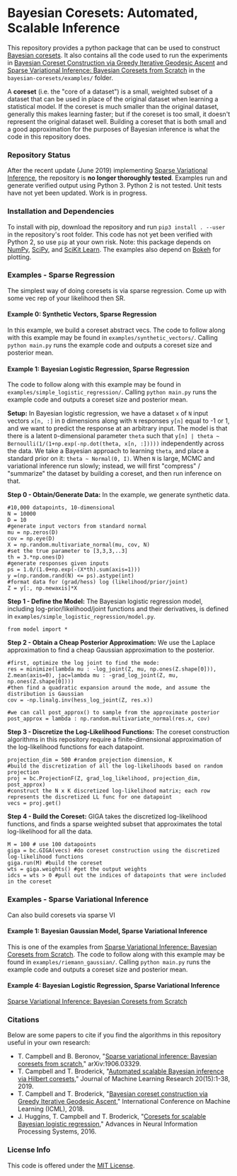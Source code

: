 # Bayesian Coresets: Automated, Scalable Inference

This repository provides a python package that can be used to construct [Bayesian coresets](http://arxiv.org/abs/1710.05053). It also contains all the code used to run the experiments in [Bayesian Coreset Construction via Greedy Iterative Geodesic Ascent](https://arxiv.org/abs/1802.01737) and [Sparse Variational Inference: Bayesian Coresets from Scratch](https://arxiv.org/abs/1906.03329) in the `bayesian-coresets/examples/` folder.

A **coreset** (i.e. the "core of a dataset") is a small, weighted subset of a dataset that can be used in place of the original dataset when learning a statistical model. If the coreset is much smaller than the original dataset, generally this makes learning faster; but if the coreset is too small, it doesn't represent the original dataset well. Building a coreset that is both small and a good approximation for the purposes of Bayesian inference is what the code in this repository does.

### Repository Status

After the recent update (June 2019) implementing [Sparse Variational Inference](https://arxiv.org/abs/1906.03329), the repository is **no longer thoroughly tested**. Examples run and generate verified output using Python 3. Python 2 is not tested. Unit tests have not yet been updated. Work is in progress.

### Installation and Dependencies

To install with pip, download the repository and run `pip3 install . --user` in the repository's root folder.
This code has not yet been verified with Python 2, so use `pip` at your own risk. Note: this package depends on [NumPy](http://www.numpy.org), [SciPy](https://www.scipy.org), and [SciKit Learn](https://scikit-learn.org).
The examples also depend on [Bokeh](https://bokeh.pydata.org/en/latest) for plotting.

### Examples - Sparse Regression

The simplest way of doing coresets is via sparse regression. Come up with some vec rep of your likelihood then SR.

#### Example 0: Synthetic Vectors, Sparse Regression

In this example, we build a coreset abstract vecs. The code to follow along with this example may be found in `examples/synthetic_vectors/`. Calling `python main.py` runs the example code and outputs a coreset size and posterior mean.

#### Example 1: Bayesian Logistic Regression, Sparse Regression

The code to follow along with this example may be found in `examples/simple_logistic_regression/`. Calling `python main.py` runs the example code and outputs a coreset size and posterior mean.

**Setup:** In Bayesian logistic regression, we have a dataset `x` of `N` input vectors `x[n, :]` in `D` dimensions along with `N` responses `y[n]` equal to -1 or 1, and we want to predict the response at an arbitrary input. The model is that there is a latent `D`-dimensional parameter `theta` such that `y[n] | theta ~ Bernoulli(1/(1+np.exp(-np.dot(theta, x[n, :]))))` independently across the data. We take a Bayesian approach to learning `theta`, and place a standard prior on it: `theta ~ Normal(0, I)`. When `N` is large, MCMC and variational inference run slowly; instead, we will first "compress" / "summarize" the dataset by building a coreset, and then run inference on that.

**Step 0 - Obtain/Generate Data:** In the example, we generate synthetic data.
```
#10,000 datapoints, 10-dimensional
N = 10000
D = 10
#generate input vectors from standard normal
mu = np.zeros(D)
cov = np.eye(D)
X = np.random.multivariate_normal(mu, cov, N)
#set the true parameter to [3,3,3,..3]
th = 3.*np.ones(D)
#generate responses given inputs
ps = 1.0/(1.0+np.exp(-(X*th).sum(axis=1)))
y =(np.random.rand(N) <= ps).astype(int)
#format data for (grad/hess) log (likelihood/prior/joint)
Z = y[:, np.newaxis]*X

```

**Step 1 - Define the Model:** The Bayesian logistic regression model, including log-prior/likelihood/joint functions and their derivatives, is defined in  `examples/simple_logistic_regression/model.py`. 
```
from model import *
```

**Step 2 - Obtain a Cheap Posterior Approximation:** We use the Laplace approximation to find a cheap Gaussian approximation to the posterior.
```
#first, optimize the log joint to find the mode:
res = minimize(lambda mu : -log_joint(Z, mu, np.ones(Z.shape[0])), Z.mean(axis=0), jac=lambda mu : -grad_log_joint(Z, mu, np.ones(Z.shape[0])))
#then find a quadratic expansion around the mode, and assume the distribution is Gaussian
cov = -np.linalg.inv(hess_log_joint(Z, res.x))

#we can call post_approx() to sample from the approximate posterior
post_approx = lambda : np.random.multivariate_normal(res.x, cov)
```

**Step 3 - Discretize the Log-Likelihood Functions:** The coreset construction algorithms in this repository require a finite-dimensional approximation of the log-likelihood functions for each datapoint.  
```
projection_dim = 500 #random projection dimension, K
#build the discretization of all the log-likelihoods based on random projection
proj = bc.ProjectionF(Z, grad_log_likelihood, projection_dim, post_approx) 
#construct the N x K discretized log-likelihood matrix; each row represents the discretized LL func for one datapoint
vecs = proj.get()
```

**Step 4 - Build the Coreset:** GIGA takes the discretized log-likelihood functions, and finds a sparse weighted subset that approximates the total log-likelihood for all the data.
```
M = 100 # use 100 datapoints
giga = bc.GIGA(vecs) #do coreset construction using the discretized log-likelihood functions
giga.run(M) #build the coreset
wts = giga.weights() #get the output weights
idcs = wts > 0 #pull out the indices of datapoints that were included in the coreset
```

### Examples - Sparse Variational Inference

Can also build coresets via sparse VI

#### Example 1: Bayesian Gaussian Model, Sparse Variational Inference

This is one of the examples from [Sparse Variational Inference: Bayesian Coresets from Scratch](https://arxiv.org/abs/1906.03329). The code to follow along with this example may be found in `examples/riemann_gaussian/`. Calling `python main.py` runs the example code and outputs a coreset size and posterior mean.




#### Example 4: Bayesian Logistic Regression, Sparse Variational Inference

[Sparse Variational Inference: Bayesian Coresets from Scratch](https://arxiv.org/abs/1906.03329)

### Citations

Below are some papers to cite if you find the algorithms in this repository useful in your own research:


* T. Campbell and B. Beronov, "[Sparse variational inference: Bayesian coresets from scratch](https://arxiv.org/abs/1906.03329)," arXiv:1906.03329.
* T. Campbell and T. Broderick, "[Automated scalable Bayesian inference via Hilbert coresets](https://arxiv.org/abs/1710.05053)," Journal of Machine Learning Research 20(15):1-38, 2019.
* T. Campbell and T. Broderick, "[Bayesian coreset construction via Greedy Iterative Geodesic Ascent](https://arxiv.org/abs/1802.01737)," International Conference on Machine Learning (ICML), 2018.
* J. Huggins, T. Campbell and T. Broderick, "[Coresets for scalable Bayesian logistic regression](https://arxiv.org/abs/1605.06423)," Advances in Neural Information Processing Systems, 2016.

### License Info

This code is offered under the [MIT License](https://opensource.org/licenses/MIT).
